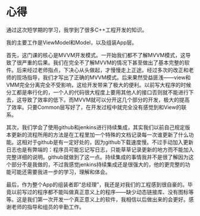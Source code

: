 # 心得

通过这次短学期的学习，我学到了很多C++工程开发的知识。

我的主要工作是ViewModel和Model，以及组装App层。

首先，这门课的核心是MVVM开发模式。一开始我们都不了解MVVM模式，这导致了很严重的后果。我们在完全不了解MVVM的情况下甚至做出了基本完整的软件。后来经过老师指点，下决心从头做起，才慢慢走上正途。经过多次的改正和老师的现场指导，我们才写出了正确的MVVM模式。后来果然受益匪浅——view和VMM完全分离完全不受影响，这给开发带来了极大的便利。以前写大程序的时候分工都是串行化的，一个人的代码很大程度上要用其他人的接口否则就不能进行下去，这导致了效率的低下。而MVVM就可以分开这几个部分的开发，极大的提高了效率。只要Common层写好了，在开发过程中就完全没有感觉到和View的联系。

其次，我们学会了使用github和jenkins进行持续集成，其实我们以前自己规定版本更新的流程所用的方法是在工程里加一个特殊的文档记录每一次谁更新了什么功能。这相对于github是有一定好处的，因为github下载速度慢。不过手动加入更新日志也是有弊端的：程序员可能忘记写日志，只能草草记录更新的地方而不能加入完整详细的说明。github就做到了这一点。持续集成的事情我并不是很了解因为这个部分不是我做的，不过我感觉jenkins持续集成还是很强大的，他的更完整的功能可能还需要我进一步的学习，理解和体会。

最后，作为整个App的组装者即“总经理”，我还是对我们的工程感到很自豪的。毕竟以前写过的程序都不能叫做真正意义上的程序——缺少动态链接库、没有图标等等。这是我们第一次开发一个真正意义上的软件，我相信以后做出来的会更好。感谢老师的指导和组员的辛勤工作。

 